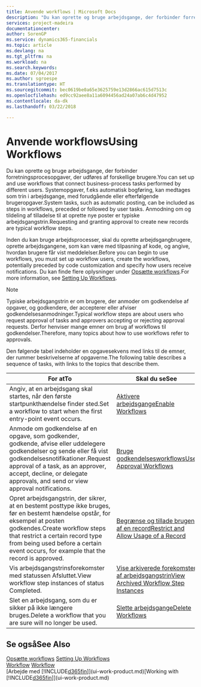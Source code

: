 ```yaml
---
title: Anvende workflows | Microsoft Docs
description: "Du kan oprette og bruge arbejdsgange, der forbinder forretningsprocesopgaver, der udføres af forskellige brugere. Systemopgaver, f.eks automatisk bogføring, kan medtages som trin i arbejdsgange, med forudgående eller efterfølgende brugeropgaver. Anmodning om og tildeling af tilladelse til at oprette nye poster er typiske arbejdsgangstrin."
services: project-madeira
documentationcenter: 
author: SorenGP
ms.service: dynamics365-financials
ms.topic: article
ms.devlang: na
ms.tgt_pltfrm: na
ms.workload: na
ms.search.keywords: 
ms.date: 07/04/2017
ms.author: sgroespe
ms.translationtype: HT
ms.sourcegitcommit: bec0619be0a65e3625759e13d2866ac615d7513c
ms.openlocfilehash: ed9cc92aee8a11a6094456ad24a07ab6c4d47952
ms.contentlocale: da-dk
ms.lasthandoff: 03/22/2018

---
```

# <a name="using-workflows"></a><span data-ttu-id="e747b-105">Anvende workflows</span><span class="sxs-lookup"><span data-stu-id="e747b-105">Using Workflows</span></span>
<span data-ttu-id="e747b-106">Du kan oprette og bruge arbejdsgange, der forbinder forretningsprocesopgaver, der udføres af forskellige brugere.</span><span class="sxs-lookup"><span data-stu-id="e747b-106">You can set up and use workflows that connect business-process tasks performed by different users.</span></span> <span data-ttu-id="e747b-107">Systemopgaver, f.eks automatisk bogføring, kan medtages som trin i arbejdsgange, med forudgående eller efterfølgende brugeropgaver.</span><span class="sxs-lookup"><span data-stu-id="e747b-107">System tasks, such as automatic posting, can be included as steps in workflows, preceded or followed by user tasks.</span></span> <span data-ttu-id="e747b-108">Anmodning om og tildeling af tilladelse til at oprette nye poster er typiske arbejdsgangstrin.</span><span class="sxs-lookup"><span data-stu-id="e747b-108">Requesting and granting approval to create new records are typical workflow steps.</span></span>  

 <span data-ttu-id="e747b-109">Inden du kan bruge arbejdsprocesser, skal du oprette arbejdsgangbrugere, oprette arbejdsgangene, som kan være med tilpasning af kode, og angive, hvordan brugere får vist meddelelser.</span><span class="sxs-lookup"><span data-stu-id="e747b-109">Before you can begin to use workflows, you must set up workflow users, create the workflows, potentially preceded by code customization and specify how users receive notifications.</span></span> <span data-ttu-id="e747b-110">Du kan finde flere oplysninger under [Opsætte workflows](across-set-up-workflows.md).</span><span class="sxs-lookup"><span data-stu-id="e747b-110">For more information, see [Setting Up Workflows](across-set-up-workflows.md).</span></span>  

> [!NOTE]  
>  <span data-ttu-id="e747b-111">Typiske arbejdsgangstrin er om brugere, der anmoder om godkendelse af opgaver, og godkendere, der accepterer eller afviser godkendelsesanmodninger.</span><span class="sxs-lookup"><span data-stu-id="e747b-111">Typical workflow steps are about users who request approval of tasks and approvers accepting or rejecting approval requests.</span></span> <span data-ttu-id="e747b-112">Derfor henviser mange emner om brug af workflows til godkendelser.</span><span class="sxs-lookup"><span data-stu-id="e747b-112">Therefore, many topics about how to use workflows refer to approvals.</span></span>  

 <span data-ttu-id="e747b-113">Den følgende tabel indeholder en opgavesekvens med links til de emner, der rummer beskrivelserne af opgaverne.</span><span class="sxs-lookup"><span data-stu-id="e747b-113">The following table describes a sequence of tasks, with links to the topics that describe them.</span></span>  

|<span data-ttu-id="e747b-114">**For at**</span><span class="sxs-lookup"><span data-stu-id="e747b-114">**To**</span></span>|<span data-ttu-id="e747b-115">**Skal du se**</span><span class="sxs-lookup"><span data-stu-id="e747b-115">**See**</span></span>|  
|------------|-------------|  
|<span data-ttu-id="e747b-116">Angiv, at en arbejdsgang skal startes, når den første startpunkthændelse finder sted.</span><span class="sxs-lookup"><span data-stu-id="e747b-116">Set a workflow to start when the first entry-point event occurs.</span></span>|[<span data-ttu-id="e747b-117">Aktivere arbejdsgange</span><span class="sxs-lookup"><span data-stu-id="e747b-117">Enable Workflows</span></span>](across-how-to-enable-workflows.md)|  
|<span data-ttu-id="e747b-118">Anmode om godkendelse af en opgave, som godkender, godkende, afvise eller uddelegere godkendelser og sende eller få vist godkendelsesnotifikationer.</span><span class="sxs-lookup"><span data-stu-id="e747b-118">Request approval of a task, as an approver, accept, decline, or delegate approvals, and send or view approval notifications.</span></span>|[<span data-ttu-id="e747b-119">Bruge godkendelsesworkflows</span><span class="sxs-lookup"><span data-stu-id="e747b-119">Use Approval Workflows</span></span>](across-how-use-approval-workflows.md)|  
|<span data-ttu-id="e747b-120">Opret arbejdsgangstrin, der sikrer, at en bestemt posttype ikke bruges, før en bestemt hændelse opstår, for eksempel at posten godkendes.</span><span class="sxs-lookup"><span data-stu-id="e747b-120">Create workflow steps that restrict a certain record type from being used before a certain event occurs, for example that the record is approved.</span></span>|[<span data-ttu-id="e747b-121">Begrænse og tillade brugen af en record</span><span class="sxs-lookup"><span data-stu-id="e747b-121">Restrict and Allow Usage of a Record</span></span>](across-how-to-restrict-and-allow-usage-of-a-record.md)|  
|<span data-ttu-id="e747b-122">Vis arbejdsgangstrinsforekomster med statussen Afsluttet.</span><span class="sxs-lookup"><span data-stu-id="e747b-122">View workflow step instances of status Completed.</span></span>|[<span data-ttu-id="e747b-123">Vise arkiverede forekomster af arbejdsgangstrin</span><span class="sxs-lookup"><span data-stu-id="e747b-123">View Archived Workflow Step Instances</span></span>](across-how-to-view-archived-workflow-step-instances.md)|  
|<span data-ttu-id="e747b-124">Slet en arbejdsgang, som du er sikker på ikke længere bruges.</span><span class="sxs-lookup"><span data-stu-id="e747b-124">Delete a workflow that you are sure will no longer be used.</span></span>|[<span data-ttu-id="e747b-125">Slette arbejdsgange</span><span class="sxs-lookup"><span data-stu-id="e747b-125">Delete Workflows</span></span>](across-how-to-delete-workflows.md)|  

## <a name="see-also"></a><span data-ttu-id="e747b-126">Se også</span><span class="sxs-lookup"><span data-stu-id="e747b-126">See Also</span></span>  
<span data-ttu-id="e747b-127">[Opsætte workflows](across-set-up-workflows.md) </span><span class="sxs-lookup"><span data-stu-id="e747b-127">[Setting Up Workflows](across-set-up-workflows.md) </span></span>  
<span data-ttu-id="e747b-128">[Workflow](across-workflow.md) </span><span class="sxs-lookup"><span data-stu-id="e747b-128">[Workflow](across-workflow.md) </span></span>  
<span data-ttu-id="e747b-129">[Arbejde med [!INCLUDE[d365fin](includes/d365fin_md.md)]](ui-work-product.md)</span><span class="sxs-lookup"><span data-stu-id="e747b-129">[Working with [!INCLUDE[d365fin](includes/d365fin_md.md)]](ui-work-product.md)</span></span>

